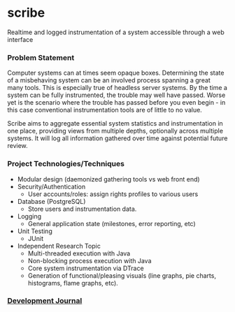 # scribe
Realtime and logged instrumentation of a system accessible through a web
interface

### Problem Statement
Computer systems can at times seem opaque boxes.  Determining the state of
a misbehaving system can be an involved process spanning a great many tools.
This is especially true of headless server systems.  By the time a system can
be fully instrumented, the trouble may well have passed.  Worse yet is the
scenario where the trouble has passed before you even begin - in this case
conventional instrumentation tools are of little to no value.

Scribe aims to aggregate essential system statistics and instrumentation in
one place, providing views from multiple depths, optionally across multiple
systems.  It will log all information gathered over time against potential
future review.

### Project Technologies/Techniques
* Modular design (daemonized gathering tools vs web front end)
* Security/Authentication
   * User accounts/roles: assign rights profiles to various users
* Database (PostgreSQL)
    * Store users and instrumentation data.
* Logging
    * General application state (milestones, error reporting, etc)
* Unit Testing
    * JUnit
* Independent Research Topic
    * Multi-threaded execution with Java
    * Non-blocking process execution with Java
    * Core system instrumentation via DTrace
    * Generation of functional/pleasing visuals (line graphs, pie charts,
      histograms, flame graphs, etc).

### [Development Journal](Journal.md)
